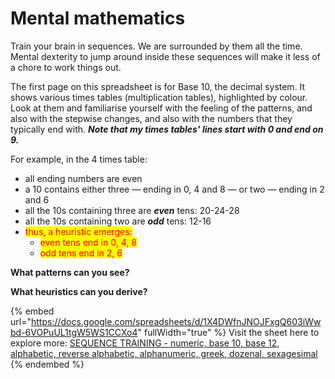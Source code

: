 # Mental mathematics

Train your brain in sequences. We are surrounded by them all the time. Mental dexterity to jump around inside these sequences will make it less of a chore to work things out.

The first page on this spreadsheet is for Base 10, the decimal system. It shows various times tables (multiplication tables), highlighted by colour. Look at them and familiarise yourself with the feeling of the patterns, and also with the stepwise changes, and also with the numbers that they typically end with. _**Note that my times tables' lines start with 0 and end on 9.**_&#x20;

For example, in the 4 times table:

* all ending numbers are even
* a 10 contains either three — ending in 0, 4 and 8 — or two — ending in 2 and 6&#x20;
* all the 10s containing three are _**even**_ tens: 20-24-28&#x20;
* all the 10s containing two are _**odd**_ tens: 12-16
* <mark style="color:red;">thus, a heuristic emerges:</mark>&#x20;
  * <mark style="color:red;">even tens end in 0, 4, 8</mark>
  * <mark style="color:red;">odd tens end in 2, 6</mark>

**What patterns can you see?**

**What heuristics can you derive?**

{% embed url="https://docs.google.com/spreadsheets/d/1X4DWfnJNOJFxgQ603iWwbd-6VOPuUL1tgW5WS1CCXo4" fullWidth="true" %}
Visit the sheet here to explore more: [SEQUENCE TRAINING - numeric, base 10, base 12, alphabetic, reverse alphabetic, alphanumeric, greek, dozenal, sexagesimal](https://docs.google.com/spreadsheets/d/1X4DWfnJNOJFxgQ603iWwbd-6VOPuUL1tgW5WS1CCXo4/)&#x20;
{% endembed %}



